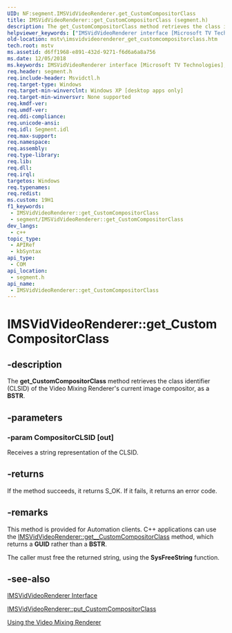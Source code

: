 ```yaml
---
UID: NF:segment.IMSVidVideoRenderer.get_CustomCompositorClass
title: IMSVidVideoRenderer::get_CustomCompositorClass (segment.h)
description: The get_CustomCompositorClass method retrieves the class identifier (CLSID) of the Video Mixing Renderer's current image compositor, as a BSTR.
helpviewer_keywords: ["IMSVidVideoRenderer interface [Microsoft TV Technologies]","get_CustomCompositorClass method","IMSVidVideoRenderer.get_CustomCompositorClass","IMSVidVideoRenderer::get_CustomCompositorClass","IMSVidVideoRendererget_CustomCompositorClass","get_CustomCompositorClass","get_CustomCompositorClass method [Microsoft TV Technologies]","get_CustomCompositorClass method [Microsoft TV Technologies]","IMSVidVideoRenderer interface","mstv.imsvidvideorenderer_get_customcompositorclass","segment/IMSVidVideoRenderer::get_CustomCompositorClass"]
old-location: mstv\imsvidvideorenderer_get_customcompositorclass.htm
tech.root: mstv
ms.assetid: d6ff1968-e891-432d-9271-f6d6a6a8a756
ms.date: 12/05/2018
ms.keywords: IMSVidVideoRenderer interface [Microsoft TV Technologies],get_CustomCompositorClass method, IMSVidVideoRenderer.get_CustomCompositorClass, IMSVidVideoRenderer::get_CustomCompositorClass, IMSVidVideoRendererget_CustomCompositorClass, get_CustomCompositorClass, get_CustomCompositorClass method [Microsoft TV Technologies], get_CustomCompositorClass method [Microsoft TV Technologies],IMSVidVideoRenderer interface, mstv.imsvidvideorenderer_get_customcompositorclass, segment/IMSVidVideoRenderer::get_CustomCompositorClass
req.header: segment.h
req.include-header: Msvidctl.h
req.target-type: Windows
req.target-min-winverclnt: Windows XP [desktop apps only]
req.target-min-winversvr: None supported
req.kmdf-ver: 
req.umdf-ver: 
req.ddi-compliance: 
req.unicode-ansi: 
req.idl: Segment.idl
req.max-support: 
req.namespace: 
req.assembly: 
req.type-library: 
req.lib: 
req.dll: 
req.irql: 
targetos: Windows
req.typenames: 
req.redist: 
ms.custom: 19H1
f1_keywords:
 - IMSVidVideoRenderer::get_CustomCompositorClass
 - segment/IMSVidVideoRenderer::get_CustomCompositorClass
dev_langs:
 - c++
topic_type:
 - APIRef
 - kbSyntax
api_type:
 - COM
api_location:
 - segment.h
api_name:
 - IMSVidVideoRenderer::get_CustomCompositorClass
---
```


# IMSVidVideoRenderer::get_CustomCompositorClass


## -description

The <b>get_CustomCompositorClass</b> method retrieves the class identifier (CLSID) of the Video Mixing Renderer's current image compositor, as a <b>BSTR</b>.

## -parameters

### -param CompositorCLSID [out]

Receives a string representation of the CLSID.

## -returns

If the method succeeds, it returns S_OK. If it fails, it returns an error code.

## -remarks

This method is provided for Automation clients. C++ applications can use the <a href="/windows/desktop/api/segment/nf-segment-imsvidvideorenderer-get__customcompositorclass">IMSVidVideoRenderer::get__CustomCompositorClass</a> method, which returns a <b>GUID</b> rather than a <b>BSTR</b>.

The caller must free the returned string, using the <b>SysFreeString</b> function.

## -see-also

<a href="/previous-versions/windows/desktop/mstv/msvidvideorenderer">IMSVidVideoRenderer Interface</a>



<a href="/windows/desktop/api/segment/nf-segment-imsvidvideorenderer-put_customcompositorclass">IMSVidVideoRenderer::put_CustomCompositorClass</a>



<a href="/windows/desktop/DirectShow/using-the-video-mixing-renderer">Using the Video Mixing Renderer</a>


